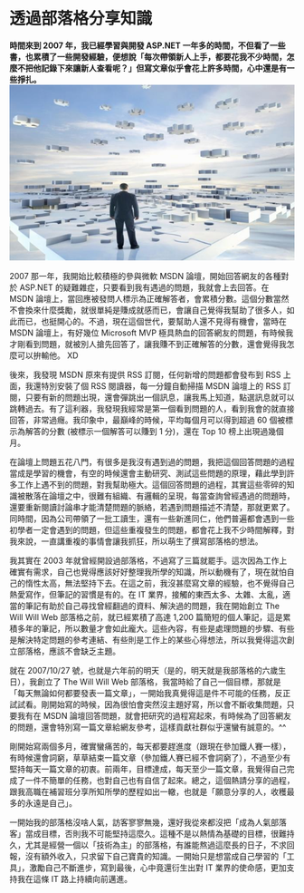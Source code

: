 # 透過部落格分享知識
**時間來到 2007 年，我已經學習與開發 ASP.NET 一年多的時間，不但看了一些書，也累積了一些開發經驗，便想說「每次帶領新人上手，都要花我不少時間，怎麼不把他記錄下來讓新人查看呢？」但寫文章似乎會花上許多時間，心中還是有一些掙扎。**
   ![](83D0728F-C191-24C1-7408-D0176F32E3A4.jpg@700w_0e_1l.jpg) 

2007 那一年，我開始比較積極的參與微軟 MSDN 論壇，開始回答網友的各種對於 ASP.NET 的疑難雜症，只要看到我有遇過的問題，我就會上去回答。在 MSDN 論壇上，當回應被發問人標示為正確解答者，會累積分數。這個分數當然不會換來什麼獎勵，就很單純是賺成就感而已，會讓自己覺得我幫助了很多人，如此而已，也挺開心的。不過，現在這個世代，要幫助人還不見得有機會，當時在 MSDN 論壇上，有好幾位 Microsoft MVP 極具熱血的回答網友的問題，有時候我才剛看到問題，就被別人搶先回答了，讓我賺不到正確解答的分數，還會覺得我怎麼可以拚輸他。 XD

 後來，我發現 MSDN 原來有提供 RSS 訂閱，任何新增的問題都會發布到 RSS 上面，我還特別安裝了個 RSS 閱讀器，每一分鐘自動掃描 MSDN 論壇上的 RSS 訂閱，只要有新的問題出現，還會彈跳出一個訊息，讓我馬上知道，點選訊息就可以跳轉過去。有了這利器，我發現我經常是第一個看到問題的人，看到我會的就直接回答，非常過癮。我印象中，最巔峰的時候，平均每個月可以得到超過 60 個被標示為解答的分數 (被標示一個解答可以賺到 1 分)，還在 Top 10 榜上出現過幾個月。

 在論壇上問題五花八門，有很多是我沒有遇到過的問題，我把這個回答問題的過程當成是學習的機會，有空的時候還會主動研究、測試這些問題的原理，藉此學到許多工作上遇不到的問題，對我幫助極大。這個回答問題的過程，其實這些零碎的知識被散落在論壇之中，很難有組織、有邏輯的呈現，每當查詢曾經遇過的問題時，還要重新閱讀討論串才能清楚問題的脈絡，若遇到問題描述不清楚，那就更累了。同時間，因為公司帶領了一批工讀生，還有一些新進同仁，他們普遍都會遇到一些初學者一定會遇到的問題，但這些重複發生的問題，都會花上我不少時間解釋，對我來說，一直講重複的事情會讓我抓狂，所以萌生了撰寫部落格的想法。

 我其實在 2003 年就曾經開設過部落格，不過寫了三篇就罷手。這次因為工作上確實有需求，自己也覺得應該好好整理我所學的知識，所以動機有了，現在就怕自己的惰性太高，無法堅持下去。在這之前，我沒甚麼寫文章的經驗，也不覺得自己熱愛寫作，但筆記的習慣是有的。在 IT 業界，接觸的東西太多、太雜、太亂，適當的筆記有助於自己尋找曾經翻過的資料、解決過的問題，我在開始創立 The Will Will Web 部落格之前，就已經累積了高達 1,200 篇簡短的個人筆記，這是累積多年的筆記，所以數量才會如此龐大。這些內容，有些是處理問題的步驟、有些是解決特定問題的參考連結、有些則是工作上的某些心得想法，所以我覺得這次創立部落格，應該不會缺乏主題。

 就在 2007/10/27 號，也就是六年前的明天（是的，明天就是我部落格的六歲生日），我創立了 The Will Will Web 部落格，我當時給了自己一個目標，那就是「每天無論如何都要發表一篇文章」，一開始我真覺得這是件不可能的任務，反正試試看。剛開始寫的時候，因為很怕會突然沒主題好寫，所以會不斷收集問題，只要我有在 MSDN 論壇回答問題，就會把研究的過程寫起來，有時候為了回答網友的問題，還會特別寫一篇文章給網友參考，這樣貢獻社群似乎還蠻有誠意的。^^

 剛開始寫兩個多月，確實蠻痛苦的，每天都要趕進度（跟現在參加鐵人賽一樣），有時候還會詞窮，草草結束一篇文章（參加鐵人賽已經不會詞窮了），不過至少有堅持每天一篇文章的初衷。前兩年，目標達成，每天至少一篇文章，我覺得自己完成了一件不簡單的任務，也對自己也有自信了起來。總之，這個熱請分享的過程，跟我高職在補習班分享所知所學的歷程如出一轍，也就是「願意分享的人，收穫最多的永遠是自己」。

 一開始我的部落格沒啥人氣，訪客寥寥無幾，還好我從來都沒把「成為人氣部落客」當成目標，否則我不可能堅持這麼久。這種不是以熱情為基礎的目標，很難持久，尤其是經營一個以「技術為主」的部落格，有誰能熬過這麼長的日子，不求回報，沒有額外收入，只求留下自己寶貴的知識。一開始只是想當成自己學習的「工具」，激勵自己不斷進步，寫到最後，心中竟還衍生出對 IT 業界的使命感，更加支持我在這條 IT 路上持續向前邁進。